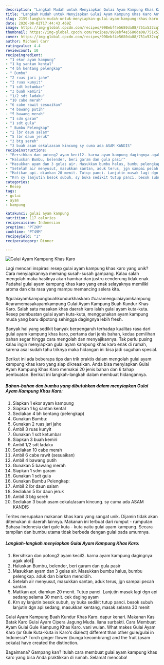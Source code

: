 ```yaml
---
description: "Langkah Mudah untuk Menyiapkan Gulai Ayam Kampung Khas Karo Anti Gagal"
title: "Langkah Mudah untuk Menyiapkan Gulai Ayam Kampung Khas Karo Anti Gagal"
slug: 2159-langkah-mudah-untuk-menyiapkan-gulai-ayam-kampung-khas-karo-anti-gagal
date: 2020-08-02T17:44:43.469Z
image: https://img-global.cpcdn.com/recipes/998ebf4e5680da08/751x532cq70/gulai-ayam-kampung-khas-karo-foto-resep-utama.jpg
thumbnail: https://img-global.cpcdn.com/recipes/998ebf4e5680da08/751x532cq70/gulai-ayam-kampung-khas-karo-foto-resep-utama.jpg
cover: https://img-global.cpcdn.com/recipes/998ebf4e5680da08/751x532cq70/gulai-ayam-kampung-khas-karo-foto-resep-utama.jpg
author: Michael Carr
ratingvalue: 4.4
reviewcount: 10
recipeingredient:
- "1 ekor ayam kampung"
- "1 kg santan kental"
- "4 bh kentang pelengkap"
- " Bumbu"
- "2 ruas jari jahe"
- "3 ruas kunyit"
- "1 sdt ketumbar"
- "3 buah kemiri"
- "1/2 sdt ladaku"
- "10 cabe merah"
- "6 cabe rawit sesuaikan"
- "4 bawang putih"
- "5 bawang merah"
- "1 sdm garam"
- "1 sdt gula"
- " Bumbu Pelengkap"
- "2 lbr daun salam"
- "5 lbr daun jeruk"
- "3 btg sereh"
- "3 buah asam cekalaasam kincung sy cuma ada ASAM KANDIS"
recipeinstructions:
- "Bersihkan dan potong2 ayam kecil2. karna ayam kampung dagingnya agak alot🤗"
- "Haluskan Bumbu, belender, beri garam dan gula pasir"
- "Masukkan ayam dan 3 gelas air. Masukkan bumbu halus, bumbu pelengkap. aduk dan biarkan mendidih."
- "Setelah air menyusut, masukkan santan, aduk terus, jgn sampai pecah santan."
- "Matikan api. diamkan 20 menit. Tutup panci. Lanjutin masak lagi dgn api sedang selama 30 menit. cek daging ayam"
- "Krn sy lanjutin besok subuh, sy buka sedikit tutup panci. besok subuh lanjutin dgn api sedang, masukkan kentang, masak selama 30 menit"
categories:
- Resep
tags:
- gulai
- ayam
- kampung

katakunci: gulai ayam kampung 
nutrition: 117 calories
recipecuisine: Indonesian
preptime: "PT26M"
cooktime: "PT49M"
recipeyield: "1"
recipecategory: Dinner

---
```



![Gulai Ayam Kampung Khas Karo](https://img-global.cpcdn.com/recipes/998ebf4e5680da08/751x532cq70/gulai-ayam-kampung-khas-karo-foto-resep-utama.jpg)

Lagi mencari inspirasi resep gulai ayam kampung khas karo yang unik? Cara menyiapkannya memang susah-susah gampang. Kalau salah mengolah maka hasilnya akan hambar dan justru cenderung tidak enak. Padahal gulai ayam kampung khas karo yang enak selayaknya memiliki aroma dan cita rasa yang mampu memancing selera kita.

#gulaiayamkampungbuahkundurkhaskaro #caramengulaiayamkampung #caramemasakayamkampung Gulai Ayam Kampung Buah Kundur Khas Karo. Salah satu masakan khas daerah karo ialah gulai ayam kuta-kuta. Resep pembuatan gulai ayam kuta-kuta, menggunakan ayam kampung muda yang baru dipotong sehingga dagingnya lebih fresh.

Banyak hal yang sedikit banyak berpengaruh terhadap kualitas rasa dari gulai ayam kampung khas karo, pertama dari jenis bahan, kedua pemilihan bahan segar hingga cara mengolah dan menyajikannya. Tak perlu pusing kalau ingin menyiapkan gulai ayam kampung khas karo enak di rumah, karena asal sudah tahu triknya maka hidangan ini bisa jadi suguhan spesial.


Berikut ini ada beberapa tips dan trik praktis dalam mengolah gulai ayam kampung khas karo yang siap dikreasikan. Anda bisa menyiapkan Gulai Ayam Kampung Khas Karo memakai 20 jenis bahan dan 6 tahap pembuatan. Berikut ini langkah-langkah dalam membuat hidangannya.

<!--inarticleads1-->

##### Bahan-bahan dan bumbu yang dibutuhkan dalam menyiapkan Gulai Ayam Kampung Khas Karo:

1. Siapkan 1 ekor ayam kampung
1. Siapkan 1 kg santan kental
1. Sediakan 4 bh kentang (pelengkap)
1. Gunakan  Bumbu:
1. Gunakan 2 ruas jari jahe
1. Ambil 3 ruas kunyit
1. Gunakan 1 sdt ketumbar
1. Siapkan 3 buah kemiri
1. Ambil 1/2 sdt ladaku
1. Sediakan 10 cabe merah
1. Ambil 6 cabe rawit (sesuaikan)
1. Ambil 4 bawang putih
1. Gunakan 5 bawang merah
1. Siapkan 1 sdm garam
1. Gunakan 1 sdt gula
1. Gunakan  Bumbu Pelengkap:
1. Ambil 2 lbr daun salam
1. Sediakan 5 lbr daun jeruk
1. Ambil 3 btg sereh
1. Sediakan 3 buah asam cekala/asam kincung. sy cuma ada ASAM KANDIS


Terites merupakan makanan khas karo yang sangat unik. Dijamin tidak akan ditemukan di daerah lainnya. Makanan ini terbuat dari rumput - rumputan Bahasa Indonesia dari gule kuta - kuta yaitu gulai ayam kampung. Secara tampilan dan bumbu utama tidak berbeda dengan gulai pada umumnya. 

<!--inarticleads2-->

##### Langkah-langkah menyiapkan Gulai Ayam Kampung Khas Karo:

1. Bersihkan dan potong2 ayam kecil2. karna ayam kampung dagingnya agak alot🤗
1. Haluskan Bumbu, belender, beri garam dan gula pasir
1. Masukkan ayam dan 3 gelas air. Masukkan bumbu halus, bumbu pelengkap. aduk dan biarkan mendidih.
1. Setelah air menyusut, masukkan santan, aduk terus, jgn sampai pecah santan.
1. Matikan api. diamkan 20 menit. Tutup panci. Lanjutin masak lagi dgn api sedang selama 30 menit. cek daging ayam
1. Krn sy lanjutin besok subuh, sy buka sedikit tutup panci. besok subuh lanjutin dgn api sedang, masukkan kentang, masak selama 30 menit


Gulai Ayam Kampung Buah Kundur Khas Karo. dapur kenari. Makanan Kas Batak Karo Gulai Ayam Cipera Jagung Muda. liana surbakti. Cara Membuat Ayam Gulai Gule Kampung Khas Karo. vani wulan. What makes Gulai Ayam Karo (or Gule Kuta-Kuta in Karo&#39;s dialect) different than other gule/gulai in Indonesia? Torch ginger flower (bunga kecombrang) and the fruit (asam cekala) have created the distinction. 

Bagaimana? Gampang kan? Itulah cara membuat gulai ayam kampung khas karo yang bisa Anda praktikkan di rumah. Selamat mencoba!
